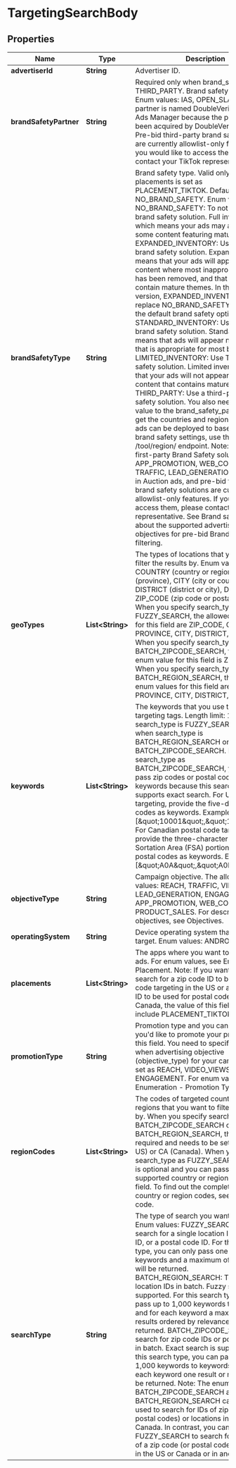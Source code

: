 # TargetingSearchBody

## Properties
Name | Type | Description | Notes
------------ | ------------- | ------------- | -------------
**advertiserId** | **String** | Advertiser ID. |[required]  
**brandSafetyPartner** | **String** | Required only when brand_safety_type is THIRD_PARTY. Brand safety partner. Enum values: IAS, OPEN_SLATE(The partner is named DoubleVerify on TikTok Ads Manager because the partner has been acquired by DoubleVerify). Note: Pre-bid third-party brand safety solutions are currently allowlist-only features. If you would like to access them, please contact your TikTok representative. |  [optional]
**brandSafetyType** | **String** | Brand safety type. Valid only when placements is set as PLACEMENT_TIKTOK. Default value: NO_BRAND_SAFETY. Enum values: NO_BRAND_SAFETY: To not use any brand safety solution. Full inventory, which means your ads may appear next to some content featuring mature themes. EXPANDED_INVENTORY: Use TikTok&#x27;s brand safety solution. Expanded inventory means that your ads will appear next to content where most inappropriate content has been removed, and that does not contain mature themes. In the next API version, EXPANDED_INVENTORY will replace NO_BRAND_SAFETY and will be the default brand safety option. STANDARD_INVENTORY: Use TikTok&#x27;s brand safety solution. Standard inventory means that ads will appear next to content that is appropriate for most brands. LIMITED_INVENTORY: Use TikTok&#x27;s brand safety solution. Limited inventory means that your ads will not appear next to content that contains mature themes. THIRD_PARTY: Use a third-party brand safety solution. You also need to pass in a value to the brand_safety_partner field. To get the countries and regions that your ads can be deployed to based on your brand safety settings, use the /tool/region/ endpoint. Note: Pre-bid first-party Brand Safety solutions for APP_PROMOTION, WEB_CONVERSIONS, TRAFFIC, LEAD_GENERATION objectives in Auction ads, and pre-bid third-party brand safety solutions are currently allowlist-only features. If you would like to access them, please contact your TikTok representative. See Brand safety to learn about the supported advertising objectives for pre-bid Brand Safety filtering. |  [optional]
**geoTypes** | **List&lt;String&gt;** | The types of locations that you want to filter the results by. Enum values: COUNTRY (country or region), PROVINCE (province), CITY (city or county), DISTRICT (district or city), DMA (DMA), ZIP_CODE (zip code or postal code). When you specify search_type as FUZZY_SEARCH, the allowed enum values for this field are ZIP_CODE, COUNTRY, PROVINCE, CITY, DISTRICT, and DMA. When you specify search_type as BATCH_ZIPCODE_SEARCH, the allowed enum value for this field is ZIP_CODE. When you specify search_type as BATCH_REGION_SEARCH, the allowed enum values for this field are COUNTRY, PROVINCE, CITY, DISTRICT, and DMA. |  [optional]
**keywords** | **List&lt;String&gt;** | The keywords that you use to search for targeting tags. Length limit: 1 when search_type is FUZZY_SEARCH. 1,000 when search_type is BATCH_REGION_SEARCH or BATCH_ZIPCODE_SEARCH. If you set search_type as BATCH_ZIPCODE_SEARCH, you need to pass zip codes or postal codes as keywords because this search type only supports exact search. For US zip code targeting, provide the five-digit US zip codes as keywords. Example: [\&quot;10001\&quot;,\&quot;10002\&quot;]. For Canadian postal code targeting, provide the three-character Forward Sortation Area (FSA) portions of Canadian postal codes as keywords. Example: [\&quot;A0A\&quot;,\&quot;A0B\&quot;]. |[required]  
**objectiveType** | **String** | Campaign objective. The allowed enum values: REACH, TRAFFIC, VIDEO_VIEWS, LEAD_GENERATION, ENGAGEMENT, APP_PROMOTION, WEB_CONVERSIONS, PRODUCT_SALES. For descriptions of the objectives, see Objectives. |[required]  
**operatingSystem** | **String** | Device operating system that you want to target. Enum values: ANDROID, IOS. |  [optional]
**placements** | **List&lt;String&gt;** | The apps where you want to deliver your ads. For enum values, see Enumeration - Placement. Note: If you want to fuzzy search for a zip code ID to be used for zip code targeting in the US or a postal code ID to be used for postal code targeting in Canada, the value of this field needs to include PLACEMENT_TIKTOK. |[required]  
**promotionType** | **String** | Promotion type and you can decide where you&#x27;d like to promote your products using this field. You need to specify the field when advertising objective (objective_type) for your campaign is NOT set as REACH, VIDEO_VIEWS, or ENGAGEMENT. For enum values, see Enumeration - Promotion Type. |  [optional]
**regionCodes** | **List&lt;String&gt;** | The codes of targeted countries or regions that you want to filter the results by. When you specify search_type as BATCH_ZIPCODE_SEARCH or BATCH_REGION_SEARCH, this field is required and needs to be set as US (the US) or CA (Canada). When you specify search_type as FUZZY_SEARCH, this field is optional and you can pass any supported country or region code to this field. To find out the complete list of country or region codes, see Location code. |  [optional]
**searchType** | **String** | The type of search you want to perform. Enum values: FUZZY_SEARCH: To fuzzy search for a single location ID, a zip code ID, or a postal code ID. For this search type, you can only pass one keyword to keywords and a maximum of 100 results will be returned. BATCH_REGION_SEARCH: To search for location IDs in batch. Fuzzy search is supported. For this search type, you can pass up to 1,000 keywords to keywords, and for each keyword a maximum of 5 results ordered by relevance will be returned. BATCH_ZIPCODE_SEARCH: To search for zip code IDs or postal code IDs in batch. Exact search is supported. For this search type, you can pass up to 1,000 keywords to keywords, and for each keyword one result or no result will be returned. Note: The enum values BATCH_ZIPCODE_SEARCH and BATCH_REGION_SEARCH can only be used to search for IDs of zip codes (or postal codes) or locations in the US or Canada. In contrast, you can use FUZZY_SEARCH to search for a single ID of a zip code (or postal code) or location in the US or Canada or in another country. |[required]  
